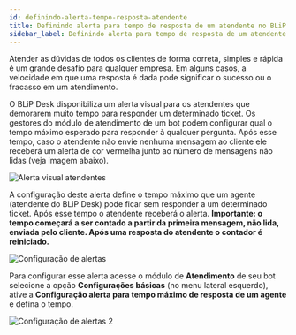 ```yaml
---
id: definindo-alerta-tempo-resposta-atendente
title: Definindo alerta para tempo de resposta de um atendente no BLiP Desk
sidebar_label: Definindo alerta para tempo de resposta de um atendente no BLiP Desk
---
```


Atender as dúvidas de todos os clientes de forma correta, simples e rápida é um grande desafio para qualquer empresa. Em alguns casos, a velocidade em que uma resposta é dada pode significar o sucesso ou o fracasso em um atendimento.

O BLiP Desk disponibiliza um alerta visual para os atendentes que demorarem muito tempo para responder um determinado ticket. Os gestores do módulo de atendimento de um bot podem configurar qual o tempo máximo esperado para responder à qualquer pergunta. Após esse tempo, caso o atendente não envie nenhuma mensagem ao cliente ele receberá um alerta de cor vermelha junto ao número de mensagens não lidas (veja imagem abaixo).

![Alerta visual atendentes](/img/helpdesk/desk-definindo-alerta-tempo-resposta-atendente-1.png)<br>

A configuração deste alerta define o tempo máximo que um agente (atendente do BLiP Desk) pode ficar sem responder a um determinado ticket. Após esse tempo o atendente receberá o alerta. **Importante: o tempo começará a ser contado a partir da primeira mensagem, não lida, enviada pelo cliente. Após uma resposta do atendente o contador é reiniciado.**

![Configuração de alertas](/img/helpdesk/desk-definindo-alerta-tempo-resposta-atendente-2.png)<br>

Para configurar esse alerta acesse o módulo de **Atendimento** de seu bot selecione a opção **Configurações básicas** (no menu lateral esquerdo), ative a **Configuração alerta para tempo máximo de resposta de um agente** e defina o tempo.

![Configuração de alertas 2](/img/helpdesk/desk-definindo-alerta-tempo-resposta-atendente-3.png)<br>


<!-- Rating frame -->
<script type="text/javascript" src="/scripts/rating.js"></script>